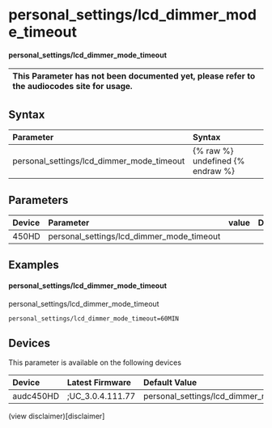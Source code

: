 ﻿---
description: personal_settings/lcd_dimmer_mode_timeout
search: false
---

# personal_settings/lcd_dimmer_mode_timeout

#### personal_settings/lcd_dimmer_mode_timeout


| This Parameter has not been documented yet, please refer to the audiocodes site for usage.  |
| :--- |

## Syntax
| Parameter | Syntax |
| :--- | :--- |
|personal_settings/lcd_dimmer_mode_timeout | {% raw %} undefined {% endraw %} |

## Parameters
|Device|Parameter|value|Description|
|:---|:---|:---|:---|
| 450HD | personal_settings/lcd_dimmer_mode_timeout |  |  |

## Examples
#### personal_settings/lcd_dimmer_mode_timeout

personal_settings/lcd_dimmer_mode_timeout

```
personal_settings/lcd_dimmer_mode_timeout=60MIN
```

## Devices
This parameter is available on the following devices

| Device | Latest Firmware | Default Value |
|:---|:---|:---|
| audc450HD | ;UC_3.0.4.111.77 | personal_settings/lcd_dimmer_mode_timeout=60MIN 

(view disclaimer)[disclaimer]
